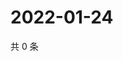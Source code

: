 # 2022-01-24

共 0 条

<!-- BEGIN WEIBO -->
<!-- 最后更新时间 Mon Jan 24 2022 19:11:55 GMT+0800 (China Standard Time) -->

<!-- END WEIBO -->
